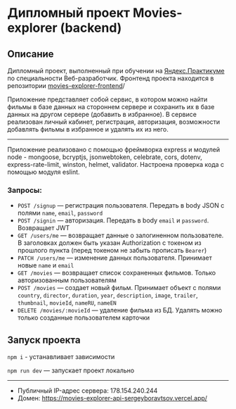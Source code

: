 # Дипломный проект Movies-explorer (backend)
## Описание

Дипломный проект, выполненный при обучении на [Яндекс.Практикуме](https://praktikum.yandex.ru/)
по специальности Веб-разработчик. Фронтенд проекта находится в репозитории
[movies-explorer-frontend](https://github.com/SergeyBoravtsov/movies-explorer-frontend.git)/

Приложение представляет собой сервис, в котором можно найти фильмы в базе данных на стороннем сервере и сохранить их в базе данных на другом сервере (добавить в избранное). В сервисе реализован личный кабинет, регистрация, авторизация, возможности добавлять фильмы в избранное и удалять их из него. 

***

Приложение реализовано с помощью фреймворка express и модулей node - mongoose, bcryptjs, jsonwebtoken, celebrate, cors, dotenv, express-rate-limit, winston, helmet, validator.
Настроена проверка кода с помощью модуля eslint.

### Запросы:
- `POST /signup` — регистрация пользователя. Передать в body JSON с полями `name`, `email`, `password`
- `POST /signin` — авторизация. Передать в body `email` и `password`. Возвращает JWT
- `GET /users/me` — возвращает данные о залогиненном пользователе. В заголовках должен быть указан Authorization с токеном
из прошлого пункта (перед токеном не забыть прописать `Bearer`)
- `PATCH /users/me` — изменение данных пользователя. Принимает новые `name` и `email`
- `GET /movies` — возвращает список сохраненных фильмов. Только авторизованным пользователям
- `POST /movies` — создает новый фильм. Принимает объект с полями `country`, `director`, `duration`, `year`, `description`,
`image`, `trailer`, `thumbnail`, `movieId`, `nameRU`, `nameEN`
- `DELETE /movies/:movieId` — удаление фильма из БД. Удалять можно только созданные пользователем карточки

## Запуск проекта
`npm i` - устанавливает зависимости

`npm run dev` — запускает проект локально

***
- Публичный IP-адрес сервера: 178.154.240.244
- Домен: https://movies-explorer-api-sergeyboravtsov.vercel.app/
